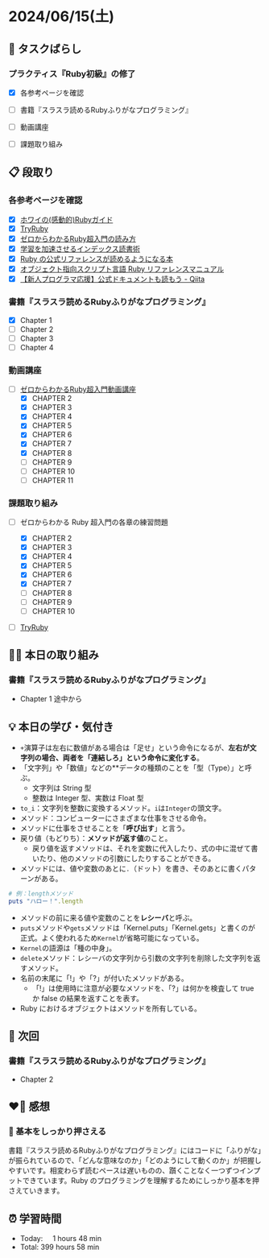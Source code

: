 # 2024/06/15(土)
## 🧩 タスクばらし
### プラクティス『Ruby初級』の修了
- [x] 各参考ページを確認
- [ ] 書籍『スラスラ読めるRubyふりがなプログラミング』
- [ ] 動画講座
- [ ] 課題取り組み


## 📋 段取り
###  各参考ページを確認
- [x] [ホワイの(感動的)Rubyガイド](http://www.aoky.net/articles/why_poignant_guide_to_ruby/chapter-1.html)
- [x] [TryRuby](https://try.ruby-lang.org/)
- [x] [ゼロからわかるRuby超入門の読み方](https://bootcamp.fjord.jp/pages/289)
- [x] [学習を加速させるインデックス読書術](https://qiita.com/dkatsura/items/3364b293ed1451a66a8a)
- [x] [Ruby の公式リファレンスが読めるようになる本](https://zenn.dev/jnchito/books/how-to-read-ruby-reference)
- [x] [オブジェクト指向スクリプト言語 Ruby リファレンスマニュアル](https://docs.ruby-lang.org/ja/latest/doc/index.html)
- [x] [【新人プログラマ応援】公式ドキュメントも読もう - Qiita](https://qiita.com/chooyan_eng/items/cd0d3174b77ff1e02c3f)

### 書籍『スラスラ読めるRubyふりがなプログラミング』
- [x] Chapter 1
- [ ] Chapter 2
- [ ] Chapter 3
- [ ] Chapter 4

###  動画講座
- [ ] [ゼロからわかるRuby超入門動画講座](https://bootcamp.fjord.jp/pages/374)
   - [x] CHAPTER 2
   - [x] CHAPTER 3
   - [x] CHAPTER 4
   - [x] CHAPTER 5
   - [x] CHAPTER 6
   - [x] CHAPTER 7
   - [x] CHAPTER 8
   - [ ] CHAPTER 9
   - [ ] CHAPTER 10
   - [ ] CHAPTER 11

###  課題取り組み
- [ ] ゼロからわかる Ruby 超入門の各章の練習問題
   - [x] CHAPTER 2
   - [x] CHAPTER 3
   - [x] CHAPTER 4
   - [x] CHAPTER 5
   - [x] CHAPTER 6
   - [x] CHAPTER 7
   - [ ] CHAPTER 8
   - [ ] CHAPTER 9
   - [ ] CHAPTER 10
- [ ] [TryRuby](https://try.ruby-lang.org/)


## ✍🏻 本日の取り組み
### 書籍『スラスラ読めるRubyふりがなプログラミング』
- Chapter 1   途中から


## 💡 本日の学び・気付き
- `+`演算子は左右に数値がある場合は「足せ」という命令になるが、**左右が文字列の場合、両者を「連結しろ」という命令に変化する**。
- 「文字列」や「数値」などの**データの種類のことを「型（Type）」と呼ぶ。
   - 文字列は String 型
   - 整数は Integer 型、実数は Float 型
- `to_i`：文字列を整数に変換するメソッド。`i`は`Integer`の頭文字。
- メソッド：コンピューターにさまざまな仕事をさせる命令。
- メソッドに仕事をさせることを「**呼び出す**」と言う。
- 戻り値（もどりち）：**メソッドが返す値**のこと。
   - 戻り値を返すメソッドは、それを変数に代入したり、式の中に混ぜて書いたり、他のメソッドの引数にしたりすることができる。
- メソッドには、値や変数のあとに`.`（ドット）を書き、そのあとに書くパターンがある。
```ruby
# 例：lengthメソッド
puts "ハロー！".length
```
- メソッドの前に来る値や変数のことを**レシーバ**と呼ぶ。
- `puts`メソッドや`gets`メソッドは「Kernel.puts」「Kernel.gets」と書くのが正式。よく使われるため`Kernel`が省略可能になっている。
- `Kernel`の語源は「種の中身」。
- `delete`メソッド：レシーバの文字列から引数の文字列を削除した文字列を返すメソッド。
- 名前の末尾に「!」や「?」が付いたメソッドがある。
   - 「!」は使用時に注意が必要なメソッドを、「?」は何かを検査して true か false の結果を返すことを表す。
- Ruby におけるオブジェクトはメソッドを所有している。


## 📍 次回
### 書籍『スラスラ読めるRubyふりがなプログラミング』
- Chapter 2


## ❤️‍🔥 感想
### 🔰 基本をしっかり押さえる
書籍『スラスラ読めるRubyふりがなプログラミング』にはコードに「ふりがな」が振られているので、「どんな意味なのか」「どのようにして動くのか」が把握しやすいです。相変わらず読むペースは遅いものの、躓くことなく一つずつインプットできています。Ruby のプログラミングを理解するためにしっかり基本を押さえていきます。


## ⏰ 学習時間
- Today:&nbsp;&nbsp;&nbsp;&nbsp; 1 hours 48 min
- Total: 399 hours 58 min
